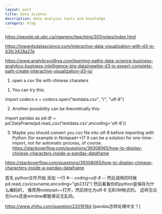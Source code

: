 ```yaml
---
layout: post
title: Data Science 
description: data analysis tools and knowledge 
category: blog
---
```


https://people.ok.ubc.ca/rlawrenc/teaching/301/notes/index.html

https://towardsdatascience.com/interactive-data-visualization-with-d3-js-43fc3428a27e

https://www.analyticsvidhya.com/learning-paths-data-science-business-analytics-business-intelligence-big-data/newbie-d3-js-expert-complete-path-create-interactive-visualization-d3-js/

1. open a csv file with chinese charaters
1) You can try this:

import codecs
x = codecs.open("testdata.csv", "r", "utf-8")

2) Another possibility can be theoretically this:

import pandas as pd
df = pd.DataFrame(pd.read_csv('testdata.csv',encoding='utf-8')) 

3) Maybe you should convert you csv file into utf-8 before importing with Python (for example in Notepad++)? It can be a solution for one-time-import, not for automatic process, of course.
https://stackoverflow.com/questions/39308065/how-to-display-chinese-characters-inside-a-pandas-dataframe

https://stackoverflow.com/questions/39308065/how-to-display-chinese-characters-inside-a-pandas-dataframe

首先 python文件开始 添加 一行 #-*- coding=utf-8 -*-
然后调用的时候 pd.read_csv(csvname,encoding="gb2312")
然后看看你的python是保存为什么编码的， 推荐用notepad++打开，然后转化为utf-8 无BOM格式的。 这样无论在liunx还是window都能保证无乱码。

https://www.zhihu.com/question/22016184 [pandas怎样处理中文？]

[Shannonh]:    https://github.com/xhan-shannon "xhan-shannon"
